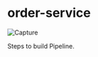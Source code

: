 # order-service

![Capture](https://user-images.githubusercontent.com/25712816/92306201-ef826380-efaa-11ea-9704-5304319e0517.PNG)

Steps to build Pipeline.
